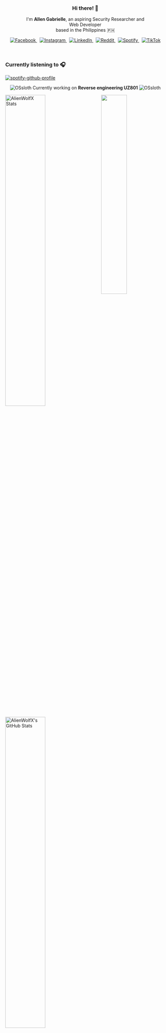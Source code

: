 <!-- AlienWolfX -->
<div align="center">
  <!-- Profile Banner -->
<!--   <img src="assets/banner.png" alt="Banner" /> -->
  
  <!-- Introduction -->
  <div>
    <h3>Hi there! 👋</h3>
    <p>
      I'm <strong>Allen Gabrielle</strong>, an aspiring Security Researcher and<br/>
      Web Developer<br/>
      based in the Philippines 🇵🇭
    </p>
  </div>

  <!-- Social Media Badges -->
  <div>
    <a href="https://facebook.com/cruizallen">
      <img src="https://img.shields.io/badge/Facebook-%231877F2.svg?logo=Facebook&logoColor=white" alt="Facebook"/>
    </a>&nbsp;
    <a href="https://instagram.com/cruizallen">
      <img src="https://img.shields.io/badge/Instagram-%23E4405F.svg?logo=Instagram&logoColor=white" alt="Instagram"/>
    </a>&nbsp;
    <a href="https://www.linkedin.com/in/cruizallen">
      <img src="https://img.shields.io/badge/LinkedIn-0A66C2?logo=linkedin&logoColor=white" alt="LinkedIn"/>
    </a>&nbsp;
    <a href="https://www.reddit.com/user/AlienWolfX05">
      <img src="https://img.shields.io/badge/Reddit-FF4500?logo=reddit&logoColor=white" alt="Reddit"/>
    </a>&nbsp;
    <a href="https://open.spotify.com/user/eui8z7q3mzgrl6ogni10r05f6">
      <img src="https://img.shields.io/badge/Spotify-1ED760?logo=spotify&logoColor=white" alt="Spotify"/>
    </a>&nbsp;
    <a href="https://www.tiktok.com/@cruizallen">
      <img src="https://img.shields.io/badge/TikTok-black?logo=tiktok&logoColor=white" alt="TikTok"/>
    </a>
  </div>
</div>

<br />
<br />

### Currently listening to 🎧

<div align="left">

[![spotify-github-profile](https://spotify-github-profile.kittinanx.com/api/view?uid=eui8z7q3mzgrl6ogni10r05f6&cover_image=true&theme=novatorem&show_offline=true&background_color=121212&interchange=false&bar_color=fb8c00&bar_color_cover=false)](https://spotify-github-profile.kittinanx.com/api/view?uid=eui8z7q3mzgrl6ogni10r05f6&redirect=true)

</div>

<div align="center">

![OSsloth](https://git.io/OSsloth) Currently working on **Reverse engineering UZ801** ![OSsloth](https://git.io/OSsloth)

</div>

<img width="40%" align="right" src="https://i.imgur.com/L9apCTO.png"/> 

<img width="50%" src="https://gh-readme-profile.vercel.app/api?username=AlienWolfX&theme=dark&hide_border=true&icon_color=FB8C00&hide_stroke=true&title=Stats&text_color=FEFEFE&username_color=FB8C00&photo_quality=90%" alt="AlienWolfX Stats" />

<img width="50%" src="https://nirzak-streak-stats.vercel.app?user=AlienWolfX&theme=dark&hide_border=true" alt="AlienWolfX's GitHub Stats" />

<br />


[![Ashutosh's github activity graph](https://github-readme-activity-graph.vercel.app/graph?username=AlienWolfX&hide_border=true&custom_title=Activity%20Graph&line=FB8C00&color=ffffff&theme=react-dark)](https://github.com/AlienWolfX)

<div align="center">

<!--START_SECTION:waka-->
![Profile Views](http://img.shields.io/badge/Profile%20Views-6-blue)

📊 **This Week I Spent My Time On** 

```text
🕑︎ Time Zone: Asia/Manila

💬 Programming Languages: 
Blade Template           3 hrs 34 mins       ███████░░░░░░░░░░░░░░░░░░   29.46 % 
Java                     3 hrs 7 mins        ██████░░░░░░░░░░░░░░░░░░░   25.73 % 
Markdown                 2 hrs 25 mins       █████░░░░░░░░░░░░░░░░░░░░   20.03 % 
Bash                     46 mins             ██░░░░░░░░░░░░░░░░░░░░░░░   06.34 % 
PHP                      43 mins             █░░░░░░░░░░░░░░░░░░░░░░░░   05.94 % 

🔥 Editors: 
VS Code                  10 hrs 9 mins       █████████████████████░░░░   83.76 % 
Android Studio           1 hr 58 mins        ████░░░░░░░░░░░░░░░░░░░░░   16.24 % 

🐱‍💻 Projects: 
Sundial                  4 hrs 26 mins       █████████░░░░░░░░░░░░░░░░   36.61 % 
UZ801-USB_MODEM          3 hrs 34 mins       ███████░░░░░░░░░░░░░░░░░░   29.42 % 
Arf                      3 hrs 17 mins       ███████░░░░░░░░░░░░░░░░░░   27.08 % 
WeatherSnap              39 mins             █░░░░░░░░░░░░░░░░░░░░░░░░   05.40 % 
binwalk                  10 mins             ░░░░░░░░░░░░░░░░░░░░░░░░░   01.49 % 

💻 Operating System: 
Windows                  12 hrs 8 mins       █████████████████████████   100.00 % 
```


 Last Updated on 10/05/2025 16:23:07 UTC
<!--END_SECTION:waka-->

</div>
